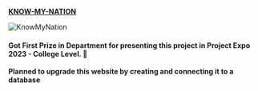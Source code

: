 [**KNOW-MY-NATION**](https://knowmynation.netlify.app/)

![KnowMyNation](https://i.ibb.co/DwS5TmP/projects-knowmynation.png)


#### **Got First Prize in  Department for presenting this project in Project Expo 2023 - College Level. 🚀** 

**Planned to upgrade this website by creating and connecting it to a database**

